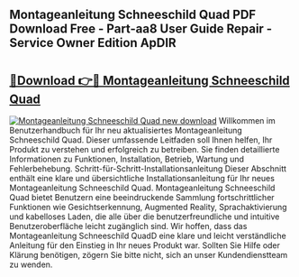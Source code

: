 ## Montageanleitung Schneeschild Quad PDF Download Free - Part-aa8 User Guide Repair - Service Owner Edition ApDIR

# <h2><a href="http://df7ws0.blite.top/?on=Montageanleitung+Schneeschild+Quad">🔗Download 👉🔴 Montageanleitung Schneeschild Quad</a></h2>

[![Montageanleitung Schneeschild Quad new download](https://i.imgur.com/lujVjoI.png)](http://df7ws0.blite.top/?on=Montageanleitung+Schneeschild+Quad)
Willkommen im Benutzerhandbuch für Ihr neu aktualisiertes Montageanleitung Schneeschild Quad. Dieser umfassende Leitfaden soll Ihnen helfen, Ihr Produkt zu verstehen und erfolgreich zu betreiben. Sie finden detaillierte Informationen zu Funktionen, Installation, Betrieb, Wartung und Fehlerbehebung. Schritt-für-Schritt-Installationsanleitung Dieser Abschnitt enthält eine klare und übersichtliche Installationsanleitung für Ihr neues Montageanleitung Schneeschild Quad. Montageanleitung Schneeschild Quad bietet Benutzern eine beeindruckende Sammlung fortschrittlicher Funktionen wie Gesichtserkennung, Augmented Reality, Sprachaktivierung und kabelloses Laden, die alle über die benutzerfreundliche und intuitive Benutzeroberfläche leicht zugänglich sind. Wir hoffen, dass das Montageanleitung Schneeschild QuadD eine klare und leicht verständliche Anleitung für den Einstieg in Ihr neues Produkt war. Sollten Sie Hilfe oder Klärung benötigen, zögern Sie bitte nicht, sich an unser Kundendienstteam zu wenden.
